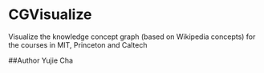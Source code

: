 CGVisualize
===========
Visualize the knowledge concept graph (based on Wikipedia concepts) for the courses in MIT, Princeton and Caltech

##Author
Yujie Cha
